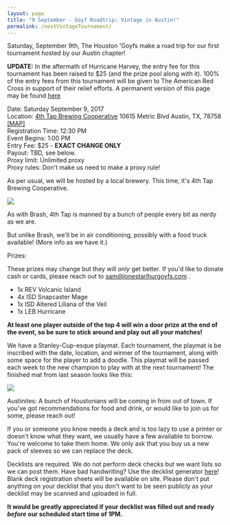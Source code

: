 ```yaml
---
layout: page
title: "9 September - Goyf Roadtrip: Vintage in Austin!"
permalink: /nextVintageTournament/
---
```


Saturday, September 9th, The Houston 'Goyfs make a road trip for our first tournament hosted by our Austin chapter!


**UPDATE:** In the aftermath of Hurricane Harvey, the entry fee for this tournament has been raised to $25 (and the prize pool along with it). 100% of the entry fees from this tournament will be given to The American Red Cross in support of their relief efforts. A permanent version of this page may be found [here](https://lonestarlhurgoyfs.com/2017-08-30-Goyf-Vintage-in-Austin-Benefitting-Red-Cross)


Date: Saturday September 9, 2017  
Location: [4th Tap Brewing Cooperative](http://4thtap.coop/home) 10615 Metric Blvd Austin, TX, 78758 [[MAP]](https://goo.gl/maps/Cv7zPb52WtB2)  
Registration Time: 12:30 PM  
Event Begins: 1:00 PM  
Entry Fee: $25 - **EXACT CHANGE ONLY**  
Payout: TBD, see below.  
Proxy limit: Unlimited proxy  
Proxy rules: Don't make us need to make a proxy rule!  


As per usual, we will be hosted by a local brewery. This time, it's 4th Tap Brewing Cooperative.

![](https://images.lonestarlhurgoyfs.com/4th_tap/logo.png)

As with Brash, 4th Tap is manned by a bunch of people every bit as nerdy as we are.

But unlike Brash, we'll be in air conditioning, possibly with a food truck available! (More info as we have it.)

Prizes:

These prizes may change but they will *only* get better. If you'd like to donate cash or cards, please reach out to sam@lonestarlhurgoyfs.com .

* 1x REV Volcanic Island
* 4x ISD Snapcaster Mage
* 1x ISD Altered Liliana of the Veil
* 1x LEB Hurricane


**At least one player outside of the top 4 will win a door prize at the end of the event, so be sure to stick around and play out all your matches!**

We have a Stanley-Cup-esque playmat. Each tournament, the playmat is be inscribed with the date, location, and winner of the tournament, along with some space for the player to add a doodle. This playmat will be passed each week to the new champion to play with at the next tournament! The finished mat from last season looks like this:

![](https://images.lonestarlhurgoyfs.com/s1_playmat.jpg)

Austinites: A bunch of Houstonians will be coming in from out of town. If you've got recommendations for food and drink, or would like to join us for some, please reach out!

If you or someone you know needs a deck and is too lazy to use a printer or doesn't know what they want, we usually have a few available to borrow. You're welcome to take them home. We only ask that you buy us a new pack of sleeves so we can replace the deck.

Decklists are required. We do not perform deck checks but we want lists so we can post them. Have bad handwriting? Use the decklist generator [here](https://decklist.org)! Blank deck registration sheets will be available on site. Please don't put anything on your decklist that you don't want to be seen publicly as your decklist may be scanned and uploaded in full.

**It would be greatly appreciated if your decklist was filled out and ready *before* our scheduled start time of 1PM.**

